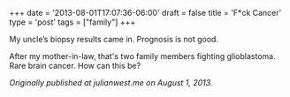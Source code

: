 +++
date = '2013-08-01T17:07:36-06:00'
draft = false
title = 'F*ck Cancer'
type = 'post'
tags = ["family"]
+++

My uncle’s biopsy results came in. Prognosis is not good.<br />

After my mother-in-law, that's two family members fighting glioblastoma.  Rare brain cancer.  How can this be? <br />

<i>Originally published at julianwest.me on August 1, 2013.</i>